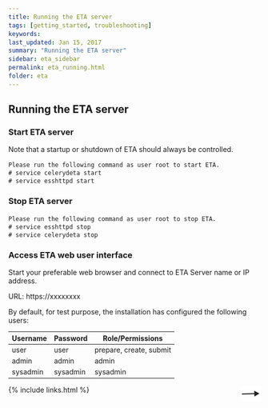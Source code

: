 ```yaml
---
title: Running the ETA server
tags: [getting_started, troubleshooting]
keywords:
last_updated: Jan 15, 2017
summary: "Running the ETA server"
sidebar: eta_sidebar
permalink: eta_running.html
folder: eta
---
```


## Running the ETA server

### Start ETA server

Note that a startup or shutdown of ETA should always be controlled.

    Please run the following command as user root to start ETA.
    # service celerydeta start
    # service esshttpd start

### Stop ETA server

    Please run the following command as user root to stop ETA.
    # service esshttpd stop
    # service celerydeta stop

### Access ETA web user interface

Start your preferable web browser and connect to ETA Server name or IP address.

URL: https://xxxxxxxx

By default, for test purpose, the installation has configured the following users:

| **Username** | **Password** | **Role/Permissions**  |
| --- | --- | --- |
| user | user | prepare, create, submit |
| admin | admin | admin |
| sysadmin | sysadmin | sysadmin |

[<img align="right" src="images/n.png">](eta_safety_backup_procedures.html)
{% include links.html %}
